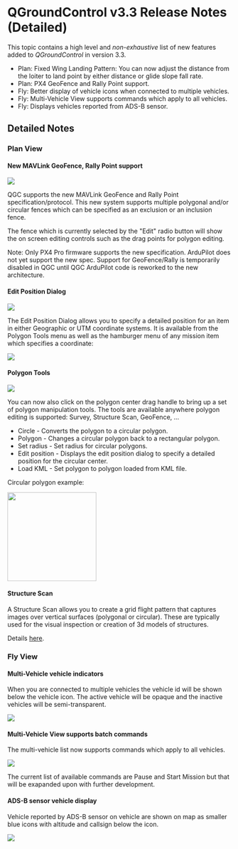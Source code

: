 # QGroundControl v3.3 Release Notes (Detailed)

This topic contains a high level and *non-exhaustive* list of new features added to *QGroundControl* in version 3.3.

* Plan: Fixed Wing Landing Pattern: You can now adjust the distance from the loiter to land point by either distance or glide slope fall rate.
* Plan: PX4 GeoFence and Rally Point support.
* Fly: Better display of vehicle icons when connected to multiple vehicles.
* Fly: Multi-Vehicle View supports commands which apply to all vehicles.
* Fly: Displays vehicles reported from ADS-B sensor.

## Detailed Notes

### Plan View

#### New MAVLink GeoFence, Rally Point support

   ![](../../images/plan/GeoFenceRally.jpg)
   
QGC supports the new MAVLink GeoFence and Rally Point specification/protocol. This new system supports multiple polygonal and/or circular fences which can be specified as an exclusion or an inclusion fence.

The fence which is currently selected by the "Edit" radio button will show the on screen editing controls such as the drag points for polygon editing.

Note: Only PX4 Pro firmware supports the new specification. ArduPilot does not yet support the new spec. Support for GeoFence/Rally is temporarily disabled in QGC until QGC ArduPilot code is reworked to the new architecture.

#### Edit Position Dialog

   ![](../../images/plan/EditPositionDialog.jpg)

The Edit Position Dialog allows you to specify a detailed position for an item in either Geographic or UTM coordinate systems. It is available from the Polygon Tools menu as well as the hamburger menu of any mission item which specifies a coordinate:

   ![](../../images/plan/MissionItemEditorHamburger.jpg)

#### Polygon Tools

   ![](../../images/plan/PolygonTools.jpg)
   
You can now also click on the polygon center drag handle to bring up a set of polygon manipulation tools. The tools are available anywhere polygon editing is supported: Survey, Structure Scan, GeoFence, ...

* Circle - Converts the polygon to a circular polygon.
* Polygon - Changes a circular polygon back to a rectangular polygon.
* Set radius - Set radius for circular polygons.
* Edit position - Displays the edit position dialog to specify a detailed position for the circular center.
* Load KML - Set polygon to polygon loaded from KML file.

Circular polygon example:

<img src="../../images/plan/CircularPolygon.jpg" height="200" />

#### Structure Scan

A Structure Scan allows you to create a grid flight pattern that captures images over vertical surfaces (polygonal or circular). These are typically used for the visual inspection or creation of 3d models of structures.

Details [here](PlanView/StructureScan.md).

### Fly View

#### Multi-Vehicle vehicle indicators

When you are connected to multiple vehicles the vehicle id will be shown below the vehicle icon. The active vehicle will be opaque and the inactive vehicles will be semi-transparent.

   ![](../../images/fly/MultiVehicleIndicators.jpg)

#### Multi-Vehicle View supports batch commands

The multi-vehicle list now supports commands which apply to all vehicles.

   ![](../../images/fly/MultiVehicleList.jpg)
   
The current list of available commands are Pause and Start Mission but that will be exapanded upon with further development.


#### ADS-B sensor vehicle display

Vehicle reported by ADS-B sensor on vehicle are shown on map as smaller blue icons with altitude and callsign below the icon.

   ![](../../images/fly/ADSBVehicle.jpg)

